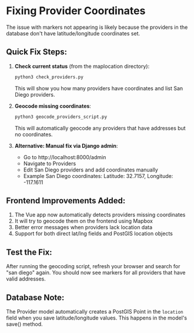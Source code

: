 # Fixing Provider Coordinates

The issue with markers not appearing is likely because the providers in the database don't have latitude/longitude coordinates set.

## Quick Fix Steps:

1. **Check current status** (from the maplocation directory):
   ```bash
   python3 check_providers.py
   ```
   This will show you how many providers have coordinates and list San Diego providers.

2. **Geocode missing coordinates**:
   ```bash
   python3 geocode_providers_script.py
   ```
   This will automatically geocode any providers that have addresses but no coordinates.

3. **Alternative: Manual fix via Django admin**:
   - Go to http://localhost:8000/admin
   - Navigate to Providers
   - Edit San Diego providers and add coordinates manually
   - Example San Diego coordinates: Latitude: 32.7157, Longitude: -117.1611

## Frontend Improvements Added:

1. The Vue app now automatically detects providers missing coordinates
2. It will try to geocode them on the frontend using Mapbox
3. Better error messages when providers lack location data
4. Support for both direct lat/lng fields and PostGIS location objects

## Test the Fix:

After running the geocoding script, refresh your browser and search for "san diego" again. You should now see markers for all providers that have valid addresses.

## Database Note:

The Provider model automatically creates a PostGIS Point in the `location` field when you save latitude/longitude values. This happens in the model's save() method.